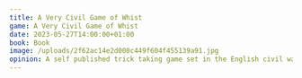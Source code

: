 ```yaml
---
title: A Very Civil Game of Whist
game: A Very Civil Game of Whist
date: 2023-05-27T14:00:00+01:00
book: Book
image: /uploads/2f62ac14e2d000c449f604f455139a91.jpg
opinion: A self published trick taking game set in the English civil war. Each round you play tricks to won cards that you use to try and win the war. Straightforward for trick taking and I enjoyed it, though not really sure what I think of trick taking personally, not sure I quite get the strategy of them.
---
```


